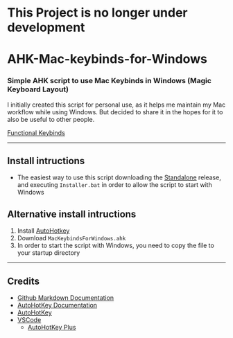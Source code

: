 # This Project is no longer under development

# AHK-Mac-keybinds-for-Windows
### Simple AHK script to use Mac Keybinds in Windows (Magic Keyboard Layout)

I initially created this script for personal use, as it helps me maintain my Mac workflow while using Windows. But decided to share it in the hopes for it to also be useful to other people.

[Functional Keybinds](https://github.com/Nekoder96/Mac-Keybinds-For-Windows/blob/main/Functions%20and%20Keybinds.md)

-----------

## Install intructions
- The easiest way to use this script downloading the [Standalone](link) release, and executing `Installer.bat` in order to allow the script to start with Windows

## Alternative install intructions
1. Install [AutoHotkey](https://www.autohotkey.com/) 
2. Download `MacKeybindsForWindows.ahk`
3. In order to start the script with Windows, you need to copy the file to your startup directory
-----------
## Credits
* [Github Markdown Documentation](https://docs.github.com/en/github/writing-on-github/getting-started-with-writing-and-formatting-on-github/basic-writing-and-formatting-syntax)
* [AutoHotKey Documentation](https://www.autohotkey.com/docs/FAQ.htm)
* [AutoHotKey](https://www.autohotkey.com/)
* [VSCode](https://code.visualstudio.com/download)
    - [AutoHotKey Plus](https://marketplace.visualstudio.com/items?itemName=cweijan.vscode-autohotkey-plus#review-details)
    
